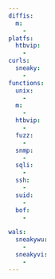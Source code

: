 ```yaml
---
diffis:
  m:
    -
platfs:
  htbvip:
    -
curls:
  sneaky:
    -
functions:
  unix:
    -
  m:
    -
  htbvip:
    -
  fuzz:
    -
  snmp:
    -
  sqli:
    -
  ssh:
    -
  suid:
    -
  bof:
    -

wals:
  sneakywu:
    -
  sneakyvi:
    -
---
```

